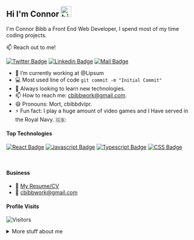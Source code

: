 ## Hi I'm Connor <img src="https://user-images.githubusercontent.com/1303154/88677602-1635ba80-d120-11ea-84d8-d263ba5fc3c0.gif" width="28px" alt="hi">

I'm Connor Bibb a Front End Web Developer, I spend most of my time coding projects.

:mailbox: Reach out to me!

[![Twitter Badge](https://img.shields.io/badge/-@Connor_Bibb-1ca0f1?style=flat&labelColor=1ca0f1&logo=twitter&logoColor=white&link=https://twitter.com/BibbConnor)](https://twitter.com/BibbConnor) [![Linkedin Badge](https://img.shields.io/badge/-Connor_Bibb-0e76a8?style=flat&labelColor=0e76a8&logo=linkedin&logoColor=white)](https://www.linkedin.com/in/connor-bibb/) [![Mail Badge](https://img.shields.io/badge/-Connor_Bibb-c0392b?style=flat&labelColor=c0392b&logo=gmail&logoColor=white)](mailto:cbibbwork@gmail.com)

<!-- TODO: Add last video link -->

- 🔭 I’m currently working at @Lipsum
- :computer: Most used line of code `git commit -m "Initial Commit"`
- 🤔 Always looking to learn new technologies.
- 📫 How to reach me: cbibbwork@gmail.com.
- 😄 Pronouns: Mort, cbibbdvlpr.
- ⚡ Fun fact: I play a huge amount of video games and I Have served in the Royal Navy. 🇬🇧:

#### Top Technologies

<!-- TODO: Make technologies links takes you to repositories -->

[![React Badge](https://img.shields.io/badge/-React-61DBFB?style=for-the-badge&labelColor=black&logo=react&logoColor=61DBFB)](#) [![Javascript Badge](https://img.shields.io/badge/-Javascript-F0DB4F?style=for-the-badge&labelColor=black&logo=javascript&logoColor=F0DB4F)](#) [![Typescript Badge](https://img.shields.io/badge/-HTML5-E44D26?style=for-the-badge&labelColor=black&logo=html5&logoColor=E44D26)](#) [![CSS Badge](https://img.shields.io/badge/-css-264de4?style=for-the-badge&labelColor=black&logo=CSS3&logoColor=264de4)](#)

<br />

#### Business

- :paperclip: [My Resume/CV](https://github.com/ipenywis/ipenywis/blob/master/resumes/resume%20v1.0.pdf)
- :email: cbibbwork@gmail.com

#### Profile Visits

![Visitors](https://visitor-badge.glitch.me/badge?page_id=cbibbdvlpr.cbibbdvlpr)

<details>
<summary>
  More stuff about me
</summary>

<br >

#### Coding Stats

<!--START_SECTION:waka-->

```text
HTML       2 hrs 18 mins   ████████████████░░░░░░░░░   64.08 %
Markdown   26 mins         ███░░░░░░░░░░░░░░░░░░░░░░   12.15 %
CSS        25 mins         ███░░░░░░░░░░░░░░░░░░░░░░   11.87 %
JSON       15 mins         █▓░░░░░░░░░░░░░░░░░░░░░░░   06.97 %
YAML       10 mins         █▒░░░░░░░░░░░░░░░░░░░░░░░   04.67 %
Other      0 secs          ░░░░░░░░░░░░░░░░░░░░░░░░░   00.27 %
```

<!--END_SECTION:waka-->

<br></br>

#### Github Stats

![Ipenywis's github stats](https://github-readme-stats.vercel.app/api?username=cbibbdvlpr&count_private=true&theme=tokyonight&hide=contribs,prs)
